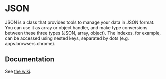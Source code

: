 # JSON

JSON is a class that provides tools to manage your data in JSON format. You can use it as array or object handler, and make type conversions between these three types (JSON, array, object). The indexes, for example, can be accessed using nested keys, separated by dots (e.g. apps.browsers.chrome).

## Documentation
See [the wiki](https://github.com/MAChitgarha/JSON/wiki).

